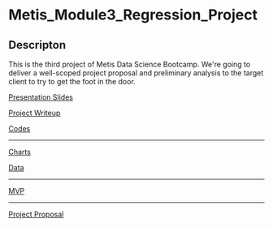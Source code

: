 # Metis_Module3_Regression_Project
## Descripton

This is the third project of Metis Data Science Bootcamp. We're going to deliver a well-scoped project proposal and preliminary analysis to the target client to try to get the foot in the door.

<p hidden>
***

[Presentation Slides](final_presentation.pdf)

[Project Writeup](project_writeup.md)

[Codes](codes/)

***

[Charts](images/)

[Data](data/)

***

[MVP](mvp.md)
</p>

***

[Project Proposal](project_proposal.md)

<!--
***

<summary>Bonus</summary>

![](images/2020_data_diagnostic.png)

</details>
-->